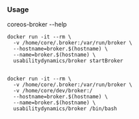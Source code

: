 ### Usage
coreos-broker --help



    docker run -it --rm \
      -v /home/core/.broker:/var/run/broker \
      --hostname=broker.$(hostname) \
      --name=broker.$(hostname) \
      usabilitydynamics/broker startBroker


    docker run -it --rm \
      -v /home/core/.broker:/var/run/broker \
      -v /home/core/dev/broker:/
      --hostname=broker.$(hostname) \
      --name=broker.$(hostname) \
      usabilitydynamics/broker /bin/bash

